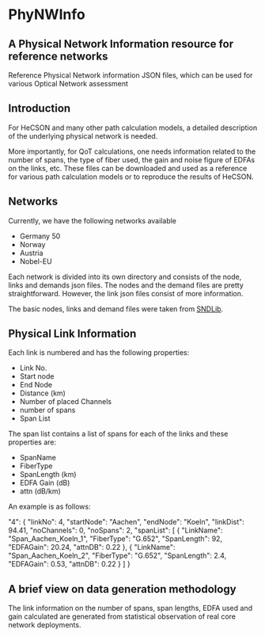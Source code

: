 # PhyNWInfo
## A Physical Network Information resource for reference networks
Reference Physical Network information JSON files, which can be used for various
Optical Network assessment 

## Introduction
For HeCSON and many other path calculation models, a detailed description of the
underlying physical network is needed.

More importantly, for QoT calculations, one needs information related to the
number of spans, the type of fiber used, the gain and noise figure of EDFAs on 
the links, etc. These files can be downloaded and used as a reference for 
various path calculation models or to reproduce the results of HeCSON.

## Networks
Currently, we have the following networks available
- Germany 50
- Norway
- Austria
- Nobel-EU

Each network is divided into its own directory and consists of the node, links
and demands json files. The nodes and the demand files are pretty straightforward.
However, the link json files consist of more information.

The basic nodes, links and demand files were taken from [SNDLib](http://sndlib.zib.de/home.action).

## Physical Link Information

Each link is numbered and has the following properties:
- Link No.
- Start node 
- End Node
- Distance (km)
- Number of placed Channels
- number of spans
- Span List

The span list contains a list of spans for each of the links and these properties
are:
- SpanName
- FiberType
- SpanLength (km)
- EDFA Gain (dB)
- attn (dB/km)

An example is as follows:

"4": {
        "linkNo": 4,
        "startNode": "Aachen",
        "endNode": "Koeln",
        "linkDist": 94.41,
        "noChannels": 0,
        "noSpans": 2,
        "spanList": [
            {
                "LinkName": "Span_Aachen_Koeln_1",
                "FiberType": "G.652",
                "SpanLength": 92,
                "EDFAGain": 20.24,
                "attnDB": 0.22
            },
            {
                "LinkName": "Span_Aachen_Koeln_2",
                "FiberType": "G.652",
                "SpanLength": 2.4,
                "EDFAGain": 0.53,
                "attnDB": 0.22
            }
        ]
    }

## A brief view on data generation methodology

The link information on the number of spans, span lengths, EDFA used and gain
calculated are generated from statistical observation of real core network deployments.




